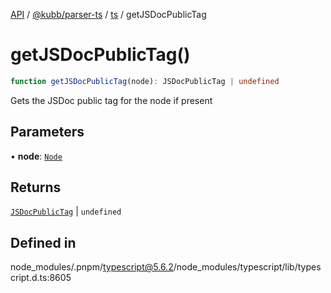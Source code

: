 [API](../../../../../packages.md) / [@kubb/parser-ts](../../../index.md) / [ts](../index.md) / getJSDocPublicTag

# getJSDocPublicTag()

```ts
function getJSDocPublicTag(node): JSDocPublicTag | undefined
```

Gets the JSDoc public tag for the node if present

## Parameters

• **node**: [`Node`](../interfaces/Node.md)

## Returns

[`JSDocPublicTag`](../interfaces/JSDocPublicTag.md) \| `undefined`

## Defined in

node\_modules/.pnpm/typescript@5.6.2/node\_modules/typescript/lib/typescript.d.ts:8605
